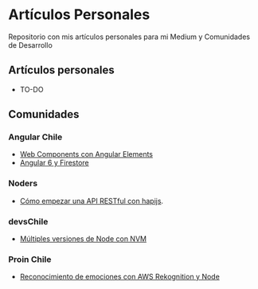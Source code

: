 # Artículos Personales
Repositorio con mis artículos personales para mi Medium y Comunidades de Desarrollo

## Artículos personales
* TO-DO

## Comunidades

### Angular Chile
* [Web Components con Angular Elements](https://medium.com/angular-chile/web-components-con-angular-elements-9bc6efd1265f)
* [Angular 6 y Firestore](https://medium.com/angular-chile/angular-6-y-firestore-b7f270adcc96)

### Noders
* [Cómo empezar una API RESTful con hapijs](https://medium.com/noders/c%C3%B3mo-empezar-una-api-restful-con-hapi-js-da9e36610ede).

### devsChile
* [Múltiples versiones de Node con NVM](https://medium.com/devschile/m%C3%BAltiples-versiones-de-node-con-nvm-63b2ac715c38)

### Proin Chile
* [Reconocimiento de emociones con AWS Rekognition y Node](https://medium.com/proinchile/reconocimiento-de-emociones-con-aws-rekognition-y-node-7760252c9427)